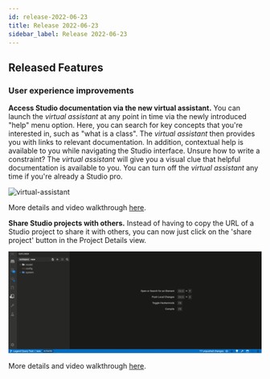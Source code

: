 ```yaml
---
id: release-2022-06-23
title: Release 2022-06-23
sidebar_label: Release 2022-06-23
---
```


## Released Features

### User experience improvements

**Access Studio documentation via the new virtual assistant.** You can launch the _virtual assistant_ at any point in time via the newly introduced "help" menu option. Here, you can search for key concepts that you're interested in, such as "what is a class". The _virtual assistant_ then provides you with links to relevant documentation. In addition, contextual help is available to you while navigating the Studio interface. Unsure how to write a constraint? The _virtual assistant_ will give you a visual clue that helpful documentation is available to you. You can turn off the _virtual assistant_ any time if you're already a Studio pro. 

![virtual-assistant](../assets/virtual-assistant.gif)

More details and video walkthrough [here](https://github.com/finos/legend-studio/pull/1166).

**Share Studio projects with others.** Instead of having to copy the URL of a Studio project to share it with others, you can now just click on the 'share project' button in the Project Details view. 

![share-project](../assets/share-project.gif)

More details and video walkthrough [here](https://github.com/finos/legend-studio/pull/1166).
